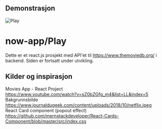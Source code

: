 ## Demonstrasjon<br>
 ![Play](demo.gif)

# now-app/Play
Dette er et react.js prosjekt med API'et til https://www.themoviedb.org/ i backend. Siden er fortsatt under utvikling. 

## Kilder og inspirasjon<br>
Movies App - React Project<br>
https://www.youtube.com/watch?v=sZ0bZGfg_m4&list=LL&index=5<br>
Bakgrunnsbilde<br>
https://www.journaldugeek.com/content/uploads/2018/10/netflix.jpeg<br>
React Card component (popout effect)<br>
https://github.com/mernstackdeveloper/React-Cards-Component/blob/master/src/index.css<br>

<br>
<br>
<br>
<br>
<br>
<br>
